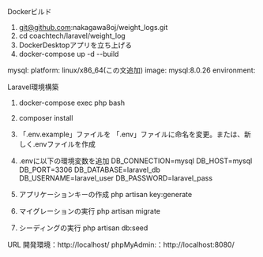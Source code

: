 Dockerビルド
1. git@github.com:nakagawa8oj/weight_logs.git
2. cd coachtech/laravel/weight_log
3. DockerDesktopアプリを立ち上げる
4. docker-compose up -d --build

mysql:
    platform: linux/x86_64(この文追加)
    image: mysql:8.0.26
    environment:

Laravel環境構築

1. docker-compose exec php bash
2. composer install
3. 「.env.example」ファイルを 「.env」ファイルに命名を変更。または、新しく.envファイルを作成
4. .envに以下の環境変数を追加
  DB_CONNECTION=mysql
  DB_HOST=mysql
  DB_PORT=3306
  DB_DATABASE=laravel_db
  DB_USERNAME=laravel_user
  DB_PASSWORD=laravel_pass

5. アプリケーションキーの作成
  php artisan key:generate
6. マイグレーションの実行
  php artisan migrate
7. シーディングの実行
  php artisan db:seed

URL
開発環境：http://localhost/
phpMyAdmin:：http://localhost:8080/
